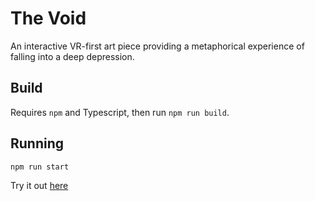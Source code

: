 # The Void
An interactive VR-first art piece providing a metaphorical experience of falling into a deep depression.

## Build
Requires `npm` and Typescript, then run `npm run build`.

## Running
`npm run start`

Try it out [here](https://tonydoesathing.github.io/the-void)
